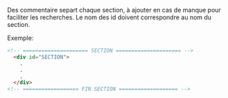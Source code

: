 Des commentaire separt chaque section, à ajouter en cas de manque pour faciliter les recherches.
Le nom des id doivent correspondre au nom du section.


Exemple:
```html
<!-- ===================== SECTION ===================== -->
  <div id="SECTION">
    .
    .
    .
  </div>
<!-- ================== FIN SECTION =================== -->
```
